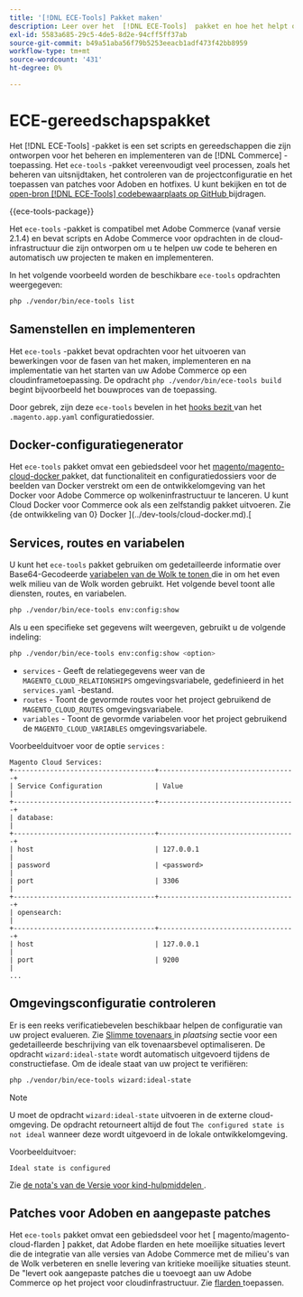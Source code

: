 ```yaml
---
title: '[!DNL ECE-Tools] Pakket maken'
description: Leer over het  [!DNL ECE-Tools]  pakket en hoe het helpt om Adobe Commerce te beheren en op te stellen.
exl-id: 5583a685-29c5-4de5-8d2e-94cff5ff37ab
source-git-commit: b49a51aba56f79b5253eeacb1adf473f42bb8959
workflow-type: tm+mt
source-wordcount: '431'
ht-degree: 0%

---
```


# ECE-gereedschapspakket

Het [!DNL ECE-Tools] -pakket is een set scripts en gereedschappen die zijn ontworpen voor het beheren en implementeren van de [!DNL Commerce] -toepassing. Het `ece-tools` -pakket vereenvoudigt veel processen, zoals het beheren van uitsnijdtaken, het controleren van de projectconfiguratie en het toepassen van patches voor Adoben en hotfixes. U kunt bekijken en tot de [ open-bron  [!DNL ECE-Tools]  codebewaarplaats op GitHub ][ece-repo] bijdragen.

{{ece-tools-package}}

Het `ece-tools` -pakket is compatibel met Adobe Commerce (vanaf versie 2.1.4) en bevat scripts en Adobe Commerce voor opdrachten in de cloud-infrastructuur die zijn ontworpen om u te helpen uw code te beheren en automatisch uw projecten te maken en implementeren.

In het volgende voorbeeld worden de beschikbare `ece-tools` opdrachten weergegeven:

```bash
php ./vendor/bin/ece-tools list
```

## Samenstellen en implementeren

Het `ece-tools` -pakket bevat opdrachten voor het uitvoeren van bewerkingen voor de fasen van het maken, implementeren en na implementatie van het starten van uw Adobe Commerce op een cloudinframetoepassing. De opdracht `php ./vendor/bin/ece-tools build` begint bijvoorbeeld het bouwproces van de toepassing.

Door gebrek, zijn deze `ece-tools` bevelen in het [ hooks bezit ](../application/hooks-property.md) van het `.magento.app.yaml` configuratiedossier.

## Docker-configuratiegenerator

Het `ece-tools` pakket omvat een gebiedsdeel voor het [ magento/magento-cloud-docker ] pakket, dat functionaliteit en configuratiedossiers voor de beelden van Docker verstrekt om een de ontwikkelomgeving van het Docker voor Adobe Commerce op wolkeninfrastructuur te lanceren. U kunt Cloud Docker voor Commerce ook als een zelfstandig pakket uitvoeren. Zie {de ontwikkeling van 0} Docker ](../dev-tools/cloud-docker.md).[

## Services, routes en variabelen

U kunt het `ece-tools` pakket gebruiken om gedetailleerde informatie over Base64-Gecodeerde [ variabelen van de Wolk te tonen ](../environment/variables-cloud.md) die in om het even welk milieu van de Wolk worden gebruikt. Het volgende bevel toont alle diensten, routes, en variabelen.

```bash
php ./vendor/bin/ece-tools env:config:show
```

Als u een specifieke set gegevens wilt weergeven, gebruikt u de volgende indeling:

```bash
php ./vendor/bin/ece-tools env:config:show <option>
```

- `services` - Geeft de relatiegegevens weer van de `MAGENTO_CLOUD_RELATIONSHIPS` omgevingsvariabele, gedefinieerd in het `services.yaml` -bestand.
- `routes` - Toont de gevormde routes voor het project gebruikend de `MAGENTO_CLOUD_ROUTES` omgevingsvariabele.
- `variables` - Toont de gevormde variabelen voor het project gebruikend de `MAGENTO_CLOUD_VARIABLES` omgevingsvariabele.

Voorbeelduitvoer voor de optie `services` :

```
Magento Cloud Services:
+-----------------------------------+----------------------------------+
| Service Configuration             | Value                            |
+-----------------------------------+----------------------------------+
| database:                                                            |
+-----------------------------------+----------------------------------+
| host                              | 127.0.0.1                        |
| password                          | <password>                       |
| port                              | 3306                             |
+-----------------------------------+----------------------------------+
| opensearch:                                                          |
+-----------------------------------+----------------------------------+
| host                              | 127.0.0.1                        |
| port                              | 9200                             |
...
```

## Omgevingsconfiguratie controleren

Er is een reeks verificatiebevelen beschikbaar helpen de configuratie van uw project evalueren. Zie [ Slimme tovenaars ](../deploy/smart-wizards.md) in _plaatsing_ sectie voor een gedetailleerde beschrijving van elk tovenaarsbevel optimaliseren. De opdracht `wizard:ideal-state` wordt automatisch uitgevoerd tijdens de constructiefase. Om de ideale staat van uw project te verifiëren:

```bash
php ./vendor/bin/ece-tools wizard:ideal-state
```

>[!NOTE]
>
>U moet de opdracht `wizard:ideal-state` uitvoeren in de externe cloud-omgeving. De opdracht retourneert altijd de fout `The configured state is not ideal` wanneer deze wordt uitgevoerd in de lokale ontwikkelomgeving.

Voorbeelduitvoer:

```
Ideal state is configured
```

Zie [ de nota&#39;s van de Versie voor kind-hulpmiddelen ](../release-notes/cloud-tools-suite.md).

## Patches voor Adoben en aangepaste patches

Het `ece-tools` pakket omvat een gebiedsdeel voor het [ magento/magento-cloud-flarden ] pakket, dat Adobe flarden en hete moeilijke situaties levert die de integratie van alle versies van Adobe Commerce met de milieu&#39;s van de Wolk verbeteren en snelle levering van kritieke moeilijke situaties steunt. De &quot;levert ook aangepaste patches die u toevoegt aan uw Adobe Commerce op het project voor cloudinfrastructuur. Zie [ flarden ](../development/apply-patches.md) toepassen.

<!-- link definitions -->

[ece-repo]: https://github.com/magento/ece-tools
[magento/magento-cloud-docker]: https://github.com/magento/magento-cloud-docker
[magento/magento-cloud-patches]: https://github.com/magento/magento-cloud-patches
